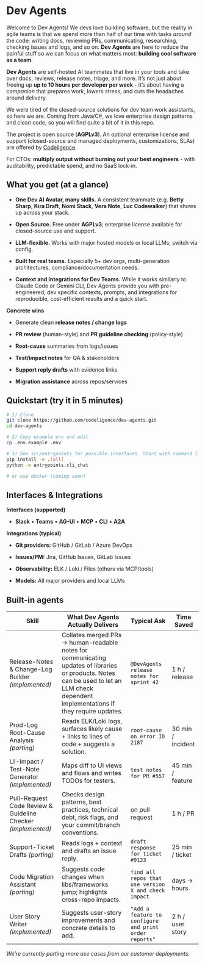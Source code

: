 # Dev Agents

Welcome to Dev Agents! We devs love building software, but the reality in agile teams is that we spend more than half of our time with tasks _around_ the code: writing docs, reviewing PRs, communicating, researching, checking issues and logs, and so on. **Dev Agents** are here to reduce the painful stuff so we can focus on what matters most: **building cool software as a team**.

**Dev Agents** are self-hosted AI teammates that live in your tools and take over docs, reviews, release notes, triage, and more. It’s not just about freeing up **up to 10 hours per developer per week** - it’s about having a _companion_ that prepares work, lowers stress, and cuts the headaches around delivery.

We were tired of the closed-source solutions for dev team work assistants, so here we are. Coming from Java/C#, we love enterprise design patterns and clean code, so you will find quite a bit of it in this repo.

The project is open source (**AGPLv3**). An optional enterprise license and support (closed-source and managed deployments, customizations, SLAs) are offered by [Codeligence](mailto:sales@codeligence.com).

For CTOs: **multiply output without burning out your best engineers** - with auditability, predictable spend, and no SaaS lock-in.

## What you get (at a glance)

- **One Dev AI Avatar, many skills.** A consistent teammate (e.g. **Betty Sharp**, **Kira Draft**, **Nomi Stack**, **Vera Note**, **Luc Codewalker**) that shows up across your stack.

- **Open Source.** Free under **AGPLv3**; enterprise license available for closed-source use and support.

- **LLM-flexible.** Works with major hosted models or local LLMs; switch via config.

- **Built for real teams.** Especially 5+ dev orgs, multi-generation architectures, compliance/documentation needs.

- **Context and Integrations for Dev Teams.** While it works similarly to Claude Code or Gemini CLI, Dev Agents provide you with pre-engineered, dev specific contexts, prompts, and integrations for reproducible, cost-efficient results and a quick start.

**Concrete wins**

- Generate clean **release notes / change logs**
    
- **PR review** (human-style) and **PR guideline checking** (policy-style)
    
- **Root-cause** summaries from logs/issues
    
- **Test/impact notes** for QA & stakeholders
    
- **Support reply drafts** with evidence links
    
- **Migration assistance** across repos/services


## Quickstart (try it in 5 minutes)

```bash
# 1) Clone
git clone https://github.com/codeligence/dev-agents.git
cd dev-agents

# 2) Copy example env and edit
cp .env.example .env

# 3) See src/entrypoints for possible interfaces. Start with command line, try Slack or AG-UI next
pip install -e .[all]
python -m entrypoints.cli_chat

# or use docker (coming soon)
```

## Interfaces & Integrations

**Interfaces (supported)**

- **Slack** • **Teams** • **AG-UI** • **MCP** • **CLI** • **A2A**
    

**Integrations (typical)**

- **Git providers:** GitHub / GitLab / Azure DevOps
    
- **Issues/PM:** Jira, GitHub Issues, GitLab Issues
    
- **Observability:** ELK / Loki / Files (others via MCP/tools)
    
- **Models:** All major providers and local LLMs

## Built-in agents 

    
|Skill|What Dev Agents Actually Delivers|Typical Ask|Time Saved|
|---|---|---|---|
|Release-Notes & Change-Log Builder _(implemented)_|Collates merged PRs → human-readable notes for communicating updates of libraries or products. Notes can be used to let an LLM check dependent implementations if they require updates.|`@DevAgents release notes for sprint 42`|1 h / release|
|Prod-Log Root-Cause Analysis _(porting)_|Reads ELK/Loki logs, surfaces likely cause + links to lines of code + suggests a solution.|`root-cause on error ID 2187`|30 min / incident|
|UI-Impact / Test-Note Generator _(implemented)_|Maps diff to UI views and flows and writes TODOs for testers.|`test notes for PR #557`|45 min / feature|
|Pull-Request Code Review & Guideline Checker _(implemented)_|Checks design patterns, best practices, technical debt, risk flags, and your commit/branch conventions.|on pull request|1 h / PR|
|Support-Ticket Drafts _(porting)_|Reads logs + context and drafts an issue reply.|`draft response for ticket #9123`|25 min / ticket|
|Code Migration Assistant _(porting)_|Suggests code changes when libs/frameworks jump; highlights cross-repo impacts.|`find all repos that use version X and check impact`|days → hours|
|User Story Writer _(implemented)_|Suggests user-story improvements and concrete details to add.|`"Add a feature to configure and print order reports"`|2 h / user story|

_We’re currently porting more use cases from our customer deployments._
